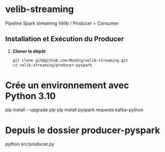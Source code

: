 # velib-streaming
Pipeline Spark streaming Vélib / Producer + Consumer 


## Installation et Exécution du Producer

1. **Cloner le dépôt**  
   ```bash
   git clone git@github.com:MonOrg/velib-streaming.git
   cd velib-streaming/producer-pyspark
# Crée un environnement avec Python 3.10
pip install --upgrade pip
pip install pyspark requests kafka-python

# Depuis le dossier producer-pyspark
python src/producer.py